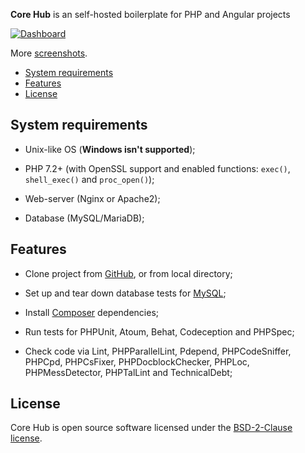 **Core Hub** is an self-hosted boilerplate for PHP and Angular projects 

[![Dashboard](docs/screenshots/dashboard.png)](docs/screenshots/dashboard.png)

More [screenshots](docs/en/screenshots.md).

* [System requirements](#system-requirements)
* [Features](#features)
* [License](#license)

## System requirements

* Unix-like OS (**Windows isn't supported**);

* PHP 7.2+ (with OpenSSL support and enabled functions: `exec()`, `shell_exec()` and `proc_open()`);

* Web-server (Nginx or Apache2);

* Database (MySQL/MariaDB);

## Features

* Clone project from [GitHub](docs/en/sources/github.md), or from local 
directory;

* Set up and tear down database tests for [MySQL](docs/en/plugins/mysql.md);

* Install [Composer](docs/en/plugins/composer.md) dependencies;

* Run tests for PHPUnit, Atoum, Behat, Codeception and PHPSpec;

* Check code via Lint, PHPParallelLint, Pdepend, PHPCodeSniffer, PHPCpd, PHPCsFixer, PHPDocblockChecker, PHPLoc, 
PHPMessDetector, PHPTalLint and TechnicalDebt;

## License

Core Hub is open source software licensed under the [BSD-2-Clause license](LICENSE).